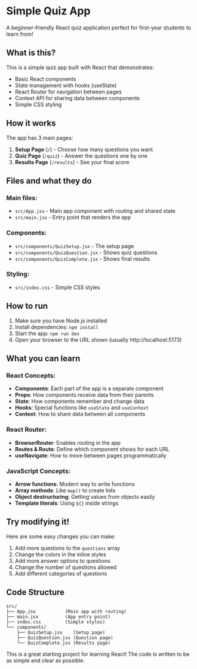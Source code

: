 # Simple Quiz App

A beginner-friendly React quiz application perfect for first-year students to learn from!

## What is this?

This is a simple quiz app built with React that demonstrates:
- Basic React components
- State management with hooks (useState)
- React Router for navigation between pages
- Context API for sharing data between components
- Simple CSS styling

## How it works

The app has 3 main pages:
1. **Setup Page** (`/`) - Choose how many questions you want
2. **Quiz Page** (`/quiz`) - Answer the questions one by one
3. **Results Page** (`/results`) - See your final score

## Files and what they do

### Main files:
- `src/App.jsx` - Main app component with routing and shared state
- `src/main.jsx` - Entry point that renders the app

### Components:
- `src/components/QuizSetup.jsx` - The setup page
- `src/components/QuizQuestion.jsx` - Shows quiz questions
- `src/components/QuizComplete.jsx` - Shows final results

### Styling:
- `src/index.css` - Simple CSS styles

## How to run

1. Make sure you have Node.js installed
2. Install dependencies: `npm install`
3. Start the app: `npm run dev`
4. Open your browser to the URL shown (usually http://localhost:5173)

## What you can learn

### React Concepts:
- **Components**: Each part of the app is a separate component
- **Props**: How components receive data from their parents
- **State**: How components remember and change data
- **Hooks**: Special functions like `useState` and `useContext`
- **Context**: How to share data between all components

### React Router:
- **BrowserRouter**: Enables routing in the app
- **Routes & Route**: Define which component shows for each URL
- **useNavigate**: How to move between pages programmatically

### JavaScript Concepts:
- **Arrow functions**: Modern way to write functions
- **Array methods**: Like `map()` to create lists
- **Object destructuring**: Getting values from objects easily
- **Template literals**: Using `${}` inside strings

## Try modifying it!

Here are some easy changes you can make:
1. Add more questions to the `questions` array
2. Change the colors in the inline styles
3. Add more answer options to questions
4. Change the number of questions allowed
5. Add different categories of questions

## Code Structure

```
src/
├── App.jsx           (Main app with routing)
├── main.jsx          (App entry point)
├── index.css         (Simple styles)
└── components/
    ├── QuizSetup.jsx    (Setup page)
    ├── QuizQuestion.jsx (Question page)  
    └── QuizComplete.jsx (Results page)
```

This is a great starting project for learning React! The code is written to be as simple and clear as possible.
